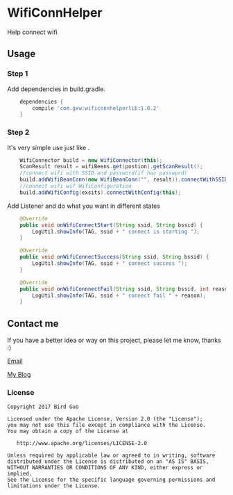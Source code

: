 # WifiConnHelper
Help connect wifi

## Usage

### Step 1
Add dependencies in build.gradle.

```groovy
    dependencies {
        compile 'com.gxw:wificonnhelperlib:1.0.2'
    }
```

### Step 2
It's very simple use just like .
```java
    WifiConnector build = new WifiConnector(this);
    ScanResult result = wifiBeens.get(postion).getScanResult();
    //connect wifi with SSID and password(if has passwprd)
    build.addWifiBeanConn(new WifiBeanConn("", result)).connectWithSSID(this);
    //connect wifi wif WifiConfiguration
    build.addWifiConfig(exsits).connectWithConfig(this);
```

Add Listener and do what you want in different states
```java
    @Override
    public void onWifiConnectStart(String ssid, String bssid) {
        LogUtil.showInfo(TAG, ssid + " connect is starting ");
    }

    @Override
    public void onWifiConnectSuccess(String ssid, String bssid) {
        LogUtil.showInfo(TAG, ssid + " connect success ");
    }

    @Override
    public void onWifiConnnectFail(String ssid, String bssid, int reason) {
        LogUtil.showInfo(TAG, ssid + " connect fail " + reason);
    }
```

## Contact me

If you have a better idea or way on this project, please let me know, thanks :)

[Email](mailto:603004002@qq.com)

[My Blog](http://blog.csdn.net/onepiece2)

### License
```
Copyright 2017 Bird Guo

Licensed under the Apache License, Version 2.0 (the "License");
you may not use this file except in compliance with the License.
You may obtain a copy of the License at

   http://www.apache.org/licenses/LICENSE-2.0

Unless required by applicable law or agreed to in writing, software
distributed under the License is distributed on an "AS IS" BASIS,
WITHOUT WARRANTIES OR CONDITIONS OF ANY KIND, either express or implied.
See the License for the specific language governing permissions and
limitations under the License.
```